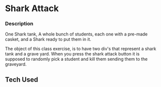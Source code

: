 # Shark Attack

### Description
One Shark tank, A whole bunch of students, each one with a pre-made casket, and a Shark ready to put them in it.

The object of this class exercise, is to have two div's that represent a shark tank and a grave yard. When you press the shark attack button it is supposed to randomly pick a student and kill them sending them to the graveyard.

## Tech Used
<i class="fa fa-gear fa-spin fa-2x" style="color: firebrick"></i>
